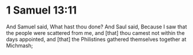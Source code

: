 # 1 Samuel 13:11

And Samuel said, What hast thou done? And Saul said, Because I saw that the people were scattered from me, and [that] thou camest not within the days appointed, and [that] the Philistines gathered themselves together at Michmash;